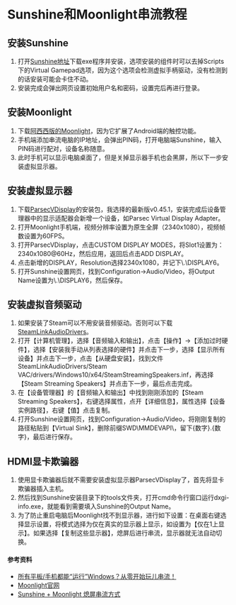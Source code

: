 # Sunshine和Moonlight串流教程

## 安装Sunshine

1. 打开[Sunshine地址](https://github.com/LizardByte/Sunshine)下载exe程序并安装，选项安装的组件时可以去掉Scripts下的Virtual Gamepad选项，因为这个选项会检测虚拟手柄驱动，没有检测到的话安装可能会卡住不动。
2. 安装完成会弹出网页设置初始用户名和密码，设置完后再进行登录。

## 安装Moonlight

1. 下载[阿西西版的Moonlight](https://github.com/Axixi2233/moonlight-android)，因为它扩展了Android端的触控功能。
2. 手机端添加串流电脑的IP地址，会弹出PIN码，打开电脑端Sunshine，输入PIN码进行配对，设备名称随意。
3. 此时手机可以显示电脑桌面了，但是关掉显示器手机也会黑屏，所以下一步安装虚拟显示器。

## 安装虚拟显示器

1. 下载[ParsecVDisplay](https://github.com/nomi-san/parsec-vdd)的安装包，我选择的最新版v0.45.1，安装完成后设备管理器中的显示适配器会新增一个设备，如Parsec Virtual Display Adapter。
2. 打开Moonlight手机端，视频分辨率设置为原生全屏（2340x1080），视频帧数设置为60FPS。
3. 打开ParsecVDisplay，点击CUSTOM DISPLAY MODES，将Slot1设置为：2340x1080@60Hz，然后应用，返回后点击ADD DISPLAY。
4. 点击新增的DISPLAY，Resolution选择2340x1080，并记下\\.\DISPLAY6。
5. 打开Sunshine设置网页，找到Configuration->Audio/Video，将Output Name设置为\\.\DISPLAY6，然后保存。

## 安装虚拟音频驱动

1. 如果安装了Steam可以不用安装音频驱动。否则可以下载[SteamLinkAudioDrivers](https://github.com/AshVance/SteamLinkAudioDrivers)。
2. 打开【计算机管理】，选择【音频输入和输出】，点击【操作】->【添加过时硬件】，选择【安装我手动从列表选择的硬件】并点击下一步，选择【显示所有设备】并点击下一步，点击【从硬盘安装】，找到文件SteamLinkAudioDrivers/Steam VAC/drivers/Windows10/x64/SteamStreamingSpeakers.inf，再选择【Steam Streaming Speakers】并点击下一步，最后点击完成。
3. 在【设备管理器】的【音频输入和输出】中找到刚刚添加的【Steam Streaming Speakers】，右键选择属性，点开【详细信息】，属性选择【设备实例路径】，右键【值】点击复制。
4. 打开Sunshine设置网页，找到Configuration->Audio/Video，将刚刚复制的路径粘贴到【Virtual Sink】，删除前缀SWD\MMDEVAPI\，留下{数字}.{数字}，最后进行保存。

## HDMI显卡欺骗器

1. 使用显卡欺骗器后就不需要安装虚拟显示器ParsecVDisplay了，首先将显卡欺骗器插入主机。
2. 然后找到Sunshine安装目录下的tools文件夹，打开cmd命令行窗口运行dxgi-info.exe，就能看到需要填入Sunshine的Output Name。
3. 为了防止重启电脑后Moonlight找不到显示器，进行如下设置：在桌面右键选择显示设置，将模式选择为仅在真实的显示器上显示，如设置为【仅在1上显示】。如果选择【复制这些显示器】，熄屏后进行串流，显示器就无法自动切换。

#### 参考资料

- [所有平板/手机都能“运行”Windows？从零开始玩儿串流！](https://b23.tv/zp0BtYH)
- [Moonlight官网](https://moonlight-stream.org/)
- [Sunshine + Moonlight 熄屏串流方式](https://www.bilibili.com/read/cv30603647/)
